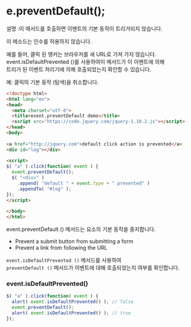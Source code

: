 # e.preventDefault();

설명 :이 메서드를 호출하면 이벤트의 기본 동작이 트리거되지 않습니다.  

이 메소드는 인수를 허용하지 않습니다.  

예를 들어, 클릭 된 앵커는 브라우저를 새 URL로 가져 가지 않습니다.  
event.isDefaultPrevented ()를 사용하여이 메서드가 이 이벤트에 의해  
트리거 된 이벤트 처리기에 의해 호출되었는지 확인할 수 있습니다.  

예: 클릭의 기본 동작 (탐색)을 취소합니다.  
~~~html
<!doctype html>
<html lang="en">
<head>
  <meta charset="utf-8">
  <title>event.preventDefault demo</title>
  <script src="https://code.jquery.com/jquery-1.10.2.js"></script>
</head>
<body>
 
<a href="http://jquery.com">default click action is prevented</a>
<div id="log"></div>
 
<script>
$( "a" ).click(function( event ) {
  event.preventDefault();
  $( "<div>" )
    .append( "default " + event.type + " prevented" )
    .appendTo( "#log" );
});
</script>
 
</body>
</html>
~~~

event.preventDefault () 메서드는 요소의 기본 동작을 중지합니다.  
- Prevent a submit button from submitting a form
- Prevent a link from following the URL


`event.isDefaultPrevented ()` 메서드를 사용하여  
`preventDefault ()` 메서드가 이벤트에 대해 호출되었는지 여부를 확인합니다.  

### event.isDefaultPrevented()
~~~javascript
$( "a" ).click(function( event ) {
  alert( event.isDefaultPrevented() ); // false
  event.preventDefault();
  alert( event.isDefaultPrevented() ); // true
});
~~~

